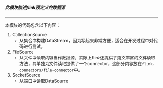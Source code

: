 ##### 此模块描述flink预定义的数据源

---
本模块的代码包含以下内容：
1. CollectionSource
   - 从集合中构建DataStream，因为写起来非常方便，适合在开发过程中对代码进行测试。
2. FileSource
   - 从文件中读取内容当作数据源，实际上flink还提供了更文丰富的文件读取方法，其单独为文件读取提供了一个connector，这部分内容放在`flink-connectors/file-connector`中。
3. SocketSource
   - 从端口中读取DataSource

